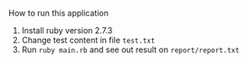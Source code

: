 How to run this application
1. Install ruby version 2.7.3
2. Change test content in file `test.txt`
3. Run `ruby main.rb` and see out result on `report/report.txt`